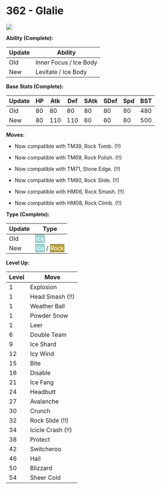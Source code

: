 # 362 - Glalie
![][362]

**Ability (Complete):**

Update | Ability
---    | ---
Old    | Inner Focus / Ice Body
New    | Levitate / Ice Body

**Base Stats (Complete):**

Update | HP | Atk | Def | SAtk | SDef | Spd | BST
---    | ---| --- | --- | ---  | ---  | --- | ---
Old    | 80 |  80 |  80 |  80  |  80  |  80  |  480
New    | 80 |  110 |  110 |  60  |  60  |  80  |  500

**Moves:**

 - Now compatible with TM39, Rock Tomb. (!!)

 - Now compatible with TM69, Rock Polish. (!!)

 - Now compatible with TM71, Stone Edge. (!!)

 - Now compatible with TM80, Rock Slide. (!!)

 - Now compatible with HM06, Rock Smash. (!!)

 - Now compatible with HM08, Rock Climb. (!!)

**Type (Complete):**

Update | Type
---    | ---
Old    | <span style="color:white; background:#98D8D8; border: 1px solid #638D8D">Ice</span>
New    | <span style="color:white; background:#98D8D8; border: 1px solid #638D8D">Ice</span> / <span style="color:white; background:#B8A038; border: 1px solid #786824">Rock</span>

**Level Up:**

Level | Move
---   | ---
  1   | Explosion
  1   | Head Smash (!!)
  1   | Weather Ball
  1   | Powder Snow
  1   | Leer
  6   | Double Team
  9   | Ice Shard
 12   | Icy Wind
 15   | Bite
 18   | Disable
 21   | Ice Fang
 24   | Headbutt
 27   | Avalanche
 30   | Crunch
 32   | Rock Slide (!!)
 34   | Icicle Crash (!!)
 38   | Protect
 42   | Switcheroo
 46   | Hail
 50   | Blizzard
 54   | Sheer Cold



[362]: /img/pokemon/362.png
